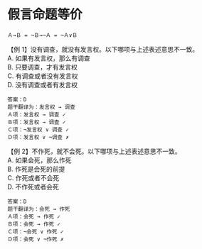 # 假言命题等价

```
Ａ→Ｂ = ¬Ｂ→¬Ａ = ¬Ａ∨Ｂ
```

【例 1】没有调查，就没有发言权。以下哪项与上述表述意思不一致。  
A. 如果有发言权，那么有调查  
B. 只要调查，才有发言权  
C. 有调查或者没有发言权  
D. 没有调查或者有发言权

```
答案：D
题干翻译为：发言权 → 调查
Ａ项：发言权 → 调查 ✓
Ｂ项：发言权 → 调查 ✓
Ｃ项：¬发言权 ∨ 调查 ✓
Ｄ项：发言权 ∨ ¬调查 ✗
```

【例 2】不作死，就不会死。以下哪项与上述表述意思不一致。  
A. 如果会死，那么作死  
B. 作死是会死的前提  
C. 作死或者不会死  
D. 不作死或者会死

```
答案：D
题干翻译为：会死 → 作死
Ａ项：会死 → 作死 ✓
Ｂ项：会死 → 作死 ✓
Ｃ项：¬会死 ∨ 作死 ✓
Ｄ项：会死 ∨ ¬作死 ✗
```
